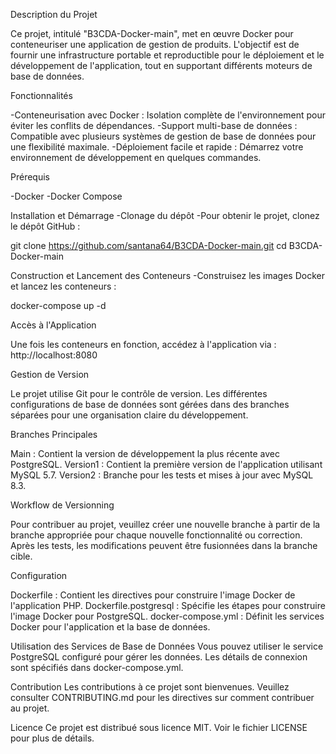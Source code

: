Description du Projet

Ce projet, intitulé "B3CDA-Docker-main", met en œuvre Docker pour conteneuriser une application de gestion de produits. L'objectif est de fournir une infrastructure portable et reproductible pour le déploiement et le développement de l'application, tout en supportant différents moteurs de base de données.

Fonctionnalités

-Conteneurisation avec Docker : Isolation complète de l'environnement pour éviter les conflits de dépendances.
-Support multi-base de données : Compatible avec plusieurs systèmes de gestion de base de données pour une flexibilité maximale.
-Déploiement facile et rapide : Démarrez votre environnement de développement en quelques commandes.

Prérequis

-Docker
-Docker Compose

Installation et Démarrage
-Clonage du dépôt
-Pour obtenir le projet, clonez le dépôt GitHub :


git clone https://github.com/santana64/B3CDA-Docker-main.git
cd B3CDA-Docker-main

  Construction et Lancement des Conteneurs
-Construisez les images Docker et lancez les conteneurs :

docker-compose up -d

Accès à l'Application

Une fois les conteneurs en fonction, accédez à l'application via : http://localhost:8080

Gestion de Version

Le projet utilise Git pour le contrôle de version. Les différentes configurations de base de données sont gérées dans des branches séparées pour une organisation claire du développement.

Branches Principales

Main : Contient la version de développement la plus récente avec PostgreSQL.
Version1 : Contient la première version de l'application utilisant MySQL 5.7.
Version2 : Branche pour les tests et mises à jour avec MySQL 8.3.

Workflow de Versionning

Pour contribuer au projet, veuillez créer une nouvelle branche à partir de la branche appropriée pour chaque nouvelle fonctionnalité ou correction. Après les tests, les modifications peuvent être fusionnées dans la branche cible.

Configuration

Dockerfile : Contient les directives pour construire l'image Docker de l'application PHP.
Dockerfile.postgresql : Spécifie les étapes pour construire l'image Docker pour PostgreSQL.
docker-compose.yml : Définit les services Docker pour l'application et la base de données.

Utilisation des Services de Base de Données
Vous pouvez utiliser le service PostgreSQL configuré pour gérer les données. Les détails de connexion sont spécifiés dans docker-compose.yml.

Contribution
Les contributions à ce projet sont bienvenues. Veuillez consulter CONTRIBUTING.md pour les directives sur comment contribuer au projet.

Licence
Ce projet est distribué sous licence MIT. Voir le fichier LICENSE pour plus de détails.

